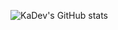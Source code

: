 ![KaDev's GitHub stats]([https://github-readme-stats.vercel.app/api?username=anuraghazra&theme=dark&show_icons=true](https://github-readme-stats.vercel.app/api?username=kupieaceh&theme=dark&show_icons=true))
